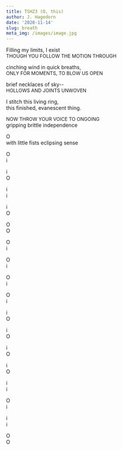 ```yaml
---
title: TSHZ3 (O, this)
author: J. Hagedorn
date: '2020-11-14'
slug: breath
meta_img: /images/image.jpg
---
```


Filling my limits, I exist  
<font size="2">THOUGH YOU FOLLOW THE MOTION THROUGH</font>  

cinching wind in quick breaths,  
<font size="2">ONLY FOR MOMENTS, TO BLOW US OPEN</font>  

brief necklaces of sky--  
<font size="2">HOLLOWS AND JOINTS UNWOVEN</font>  

I stitch this living ring,  
this finished, evanescent thing.  

<font size="2">NOW THROW YOUR VOICE TO ONGOING</font>  
gripping brittle independence  

O  
with little fists eclipsing sense  

O  
i  

i  
O  

i  
i  

i  
O  

O  
O  

O  
i  

O  
i  

O  
i  

O  
i  

i  
O  

i  
O  

i  
O  

i  
O  

i  
i  

O  
i  

i  
i  

O  
O  

